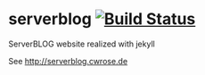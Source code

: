 # serverblog [![Build Status](https://travis-ci.org/cwr10010/serverblog.svg?branch=master)](https://travis-ci.org/cwr10010/serverblog)
ServerBLOG website realized with jekyll

See http://serverblog.cwrose.de


